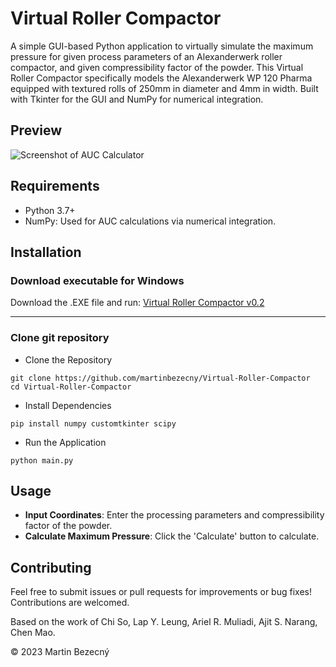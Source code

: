# Virtual Roller Compactor

A simple GUI-based Python application to virtually simulate the maximum pressure for given process parameters of an Alexanderwerk roller compactor, and given compressibility factor of the powder. This Virtual Roller Compactor specifically models the Alexanderwerk WP 120 Pharma equipped with textured rolls of 250mm in diameter and 4mm in width. Built with Tkinter for the GUI and NumPy for numerical integration.


## Preview
![Screenshot of AUC Calculator](https://i.imgur.com/XtOcxgb.png)

## Requirements
- Python 3.7+
- NumPy: Used for AUC calculations via numerical integration.

## Installation
### Download executable for Windows
Download the .EXE file and run: [Virtual Roller Compactor v0.2](https://github.com/martinbezecny/Virtual-Roller-Compactor/releases/download/v0.2/Virtual.Roller.Compactor.v0.2.exe)
___
### Clone git repository
- Clone the Repository
```
git clone https://github.com/martinbezecny/Virtual-Roller-Compactor
cd Virtual-Roller-Compactor
```
- Install Dependencies
```
pip install numpy customtkinter scipy
```
- Run the Application
```
python main.py
```

## Usage
- **Input Coordinates**: Enter the processing parameters and compressibility factor of the powder.
- **Calculate Maximum Pressure**: Click the 'Calculate' button to calculate.


## Contributing
Feel free to submit issues or pull requests for improvements or bug fixes! Contributions are welcomed.

Based on the work of Chi So, Lap Y. Leung, Ariel R. Muliadi, Ajit S. Narang, Chen Mao.

© 2023 Martin Bezecný
